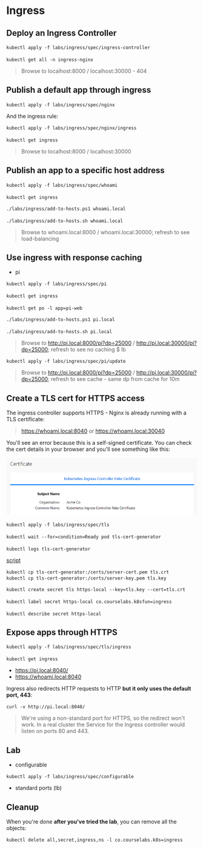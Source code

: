 
# Ingress

## Deploy an Ingress Controller

```
kubectl apply -f labs/ingress/spec/ingress-controller

kubectl get all -n ingress-nginx

```

> Browse to localhost:8000 / localhost:30000 - 404



## Publish a default app through ingress

```
kubectl apply -f labs/ingress/spec/nginx
```

And the ingress rule:

```
kubectl apply -f labs/ingress/spec/nginx/ingress

kubectl get ingress
```


> Browse to localhost:8000 / localhost:30000


## Publish an app to a specific host address

```
kubectl apply -f labs/ingress/spec/whoami

kubectl get ingress
```

```
./labs/ingress/add-to-hosts.ps1 whoami.local

./labs/ingress/add-to-hosts.sh whoami.local
```

> Browse to whoami.local:8000 / whoami.local:30000; refresh to see load-balancing

## Use ingress with response caching

- pi

```
kubectl apply -f labs/ingress/spec/pi

kubectl get ingress

kubectl get po -l app=pi-web
```

```
./labs/ingress/add-to-hosts.ps1 pi.local

./labs/ingress/add-to-hosts.sh pi.local
```

> Browse to http://pi.local:8000/pi?dp=25000 / http://pi.local:30000/pi?dp=25000; refresh to see no caching $ lb


```
kubectl apply -f labs/ingress/spec/pi/update
```
> Browse to http://pi.local:8000/pi?dp=25000 / http://pi.local:30000/pi?dp=25000; refresh to see cache - same dp from cache for 10m

## Create a TLS cert for HTTPS access

The ingress controller supports HTTPS - Nginx is already running with a TLS certificate:

> https://whoami.local:8040 or https://whoami.local:30040

You'll see an error because this is a self-signed certificate. You can check the cert details in your browser and you'll see something like this:

![](/img/ingress-controller-cert.png)

```
kubectl apply -f labs/ingress/spec/tls

kubectl wait --for=condition=Ready pod tls-cert-generator

kubectl logs tls-cert-generator
```

[script](https://github.com/sixeyed/kiamol/blob/master/ch15/docker-images/cert-generator/start.sh)

```
kubectl cp tls-cert-generator:/certs/server-cert.pem tls.crt
kubectl cp tls-cert-generator:/certs/server-key.pem tls.key
```

```
kubectl create secret tls https-local --key=tls.key --cert=tls.crt

kubectl label secret https-local co.courselabs.k8sfun=ingress

kubectl describe secret https-local
```



## Expose apps through HTTPS


```
kubectl apply -f labs/ingress/spec/tls/ingress

kubectl get ingress
```

- https://pi.local:8040/
- https://whoami.local:8040


Ingress also redirects HTTP requests to HTTP **but it only uses the default port, 443**:

```
curl -v http://pi.local:8040/
```

> We're using a non-standard port for HTTPS, so the redirect won't work. In a real cluster the Service for the Ingress controller would listen on ports 80 and 443.

## Lab


- configurable

```
kubectl apply -f labs/ingress/spec/configurable
```

- standard ports (lb)

## Cleanup

When you're done **after you've tried the lab**, you can remove all the objects:

```
kubectl delete all,secret,ingress,ns -l co.courselabs.k8s=ingress
```